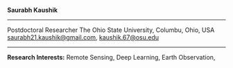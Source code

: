 **Saurabh Kaushik**
______________________________________
Postdoctoral Researcher 
The Ohio State University, Columbu, Ohio, USA
saurabh21.kaushik@gmail.com, kaushik.67@osu.edu
________________________________________________
**Research Interests:**
Remote Sensing,
Deep Learning,
Earth Observation,
